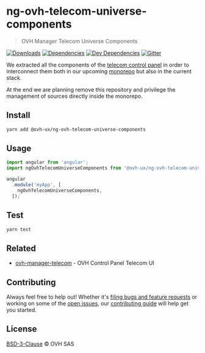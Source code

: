 # ng-ovh-telecom-universe-components

> OVH Manager Telecom Universe Components

[![Downloads](https://badgen.net/npm/dt/@ovh-ux/ng-ovh-telecom-universe-components)](https://npmjs.com/package/@ovh-ux/ng-ovh-telecom-universe-components) [![Dependencies](https://badgen.net/david/dep/ovh-ux/ng-ovh-telecom-universe-components)](https://npmjs.com/package/@ovh-ux/ng-ovh-telecom-universe-components?activeTab=dependencies) [![Dev Dependencies](https://badgen.net/david/dev/ovh-ux/ng-ovh-telecom-universe-components)](https://npmjs.com/package/@ovh-ux/ng-ovh-telecom-universe-components?activeTab=dependencies) [![Gitter](https://badgen.net/badge/gitter/ovh-ux/blue?icon=gitter)](https://gitter.im/ovh/ux)

We extracted all the components of the [telecom control panel](https://github.com/ovh-ux/ovh-manager-telecom) in order to interconnect them
both in our upcoming [monorepo](https://github.com/ovh-ux/manager) but also in the current stack.

At the end we are planning remove this repository and privilege the management of sources directly
inside the monorepo.

## Install

```sh
yarn add @ovh-ux/ng-ovh-telecom-universe-components
```
## Usage

```js
import angular from 'angular';
import ngOvhTelecomUniverseComponents from '@ovh-ux/ng-ovh-telecom-universe-components';

angular
  .module('myApp', [
    ngOvhTelecomUniverseComponents,
  ]);
```

## Test

```sh
yarn test
```

## Related

* [ovh-manager-telecom](https://github.com/ovh-ux/ovh-manager-telecom) - OVH Control Panel Telecom UI

## Contributing

Always feel free to help out! Whether it's [filing bugs and feature requests](https://github.com/ovh/manager/issues/new) or working on some of the [open issues](https://github.com/ovh/manager/issues), our [contributing guide](https://github.com/ovh-ux/manager/blob/master/CONTRIBUTING.md) will help get you started.

## License

[BSD-3-Clause](LICENSE) © OVH SAS
